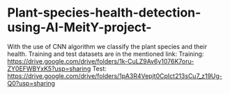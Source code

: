# Plant-species-health-detection-using-AI-MeitY-project-
With the use of CNN algorithm we classify the plant species and their health.
Training and test datasets are in the mentioned link:
Training: https://drive.google.com/drive/folders/1k-CuLZ9Av6y1076K7oru-ZY0EFWBYxK5?usp=sharing
Test: https://drive.google.com/drive/folders/1pA3R4Vepjt0CpIct213sCu7_z19Ug-Q0?usp=sharing

